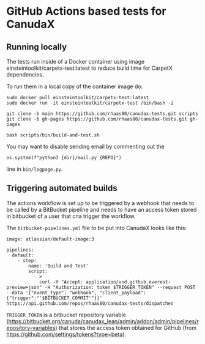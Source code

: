 GitHub Actions based tests for CanudaX
=======================================

## Running locally

The tests run inside of a Docker container using image
einsteintoolkit/carpetx-test:latest to reduce build time for CarpetX
dependencies.

To run them in a local copy of the container image do:

```
sudo docker pull einsteintoolkit/carpetx-test:latest
sudo docker run -it einsteintoolkit/carpetx-test /bin/bash -i

git clone -b main https://github.com/rhaas80/canudax-tests.git scripts
git clone -b gh-pages https://github.com/rhaas80/canudax-tests.git gh-pages

bash scripts/bin/build-and-test.sh
```

You may want to disable sending email by commenting out the

```
os.system(f"python3 {dir}/mail.py {REPO}")
```

line in `bin/logpage.py`.

## Triggering automated builds

The actions workflow is set up to be triggered by a webhook that needs to be
called by a BitBucket pipeline and needs to have an access token stored in
bitbucket of a user that cna trigger the workflow.

The `bitbucket-pipelines.yml` file to be put into CanudaX looks like this:

```
image: atlassian/default-image:3

pipelines:
  default:
    - step:
        name: 'Build and Test'
        script:
          - >
            curl -H "Accept: application/vnd.github.everest-preview+json" -H "Authorization: token $TRIGGER_TOKEN" --request POST --data '{"event_type": "webhook", "client_payload": {"trigger":"'$BITBUCKET_COMMIT'"}}' https://api.github.com/repos/rhaas80/canudax-tests/dispatches
```

`TRIGGER_TOKEN` is a bitbucket repository variable
(https://bitbucket.org/canuda/canudax_lean/admin/addon/admin/pipelines/repository-variables)
that stores the access token obtained for GitHub (from
https://github.com/settings/tokens?type=beta).
